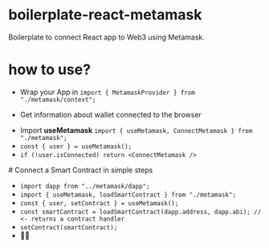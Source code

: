 # boilerplate-react-metamask
Boilerplate to connect React app to Web3 using Metamask.

# how to use?

* Wrap your App in **<MetamaskProvider>**
`import { MetamaskProvider } from "./metamask/context";`

* Get information about wallet connected to the browser
- Import **useMetamask** `import { useMetamask, ConnectMetamask } from "./metamask";`
- `const { user } = useMetamask();`
- `if (!user.isConnected) return <ConnectMetamask />`

# Connect a Smart Contract in simple steps

- `import dapp from "../metamask/dapp";`
- `import { useMetamask, loadSmartContract } from "./metamask";`
- `const { user, setContract } = useMetamask();`
- `const smartContract = loadSmartContract(dapp.address, dapp.abi); // <- returns a contract handler`
- `setContract(smartContract);`
- 🚀🚀
